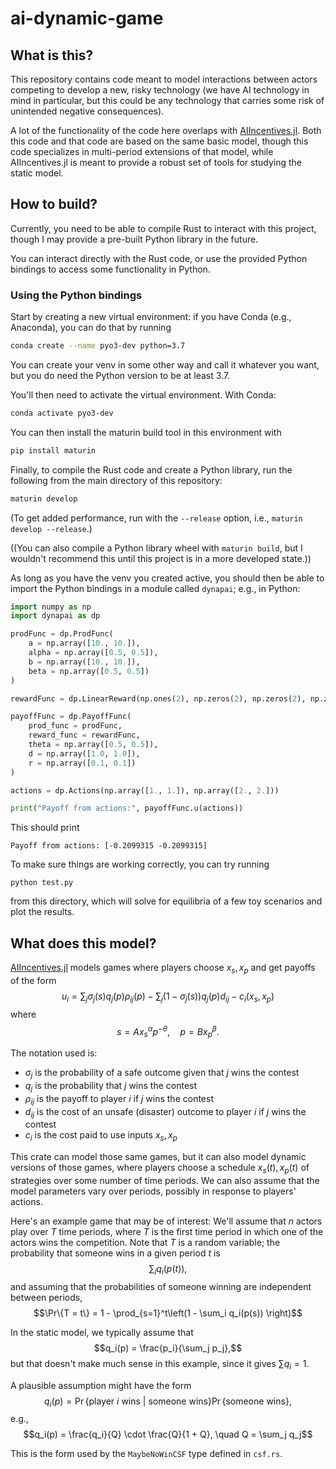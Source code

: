 # ai-dynamic-game

## What is this?

This repository contains code meant to model interactions between actors competing to develop a new, risky technology (we have AI technology in mind in particular, but this could be any technology that carries some risk of unintended negative consequences).

A lot of the functionality of the code here overlaps with [AIIncentives.jl](https://github.com/quevivasbien/AIIncentives.jl/). Both this code and that code are based on the same basic model, though this code specializes in multi-period extensions of that model, while AIIncentives.jl is meant to provide a robust set of tools for studying the static model.

## How to build?

Currently, you need to be able to compile Rust to interact with this project, though I may provide a pre-built Python library in the future.

You can interact directly with the Rust code, or use the provided Python bindings to access some functionality in Python.

### Using the Python bindings

Start by creating a new virtual environment: if you have Conda (e.g., Anaconda), you can do that by running
```bash
conda create --name pyo3-dev python=3.7
```
You can create your venv in some other way and call it whatever you want, but you do need the Python version to be at least 3.7.

You'll then need to activate the virtual environment. With Conda:
```bash
conda activate pyo3-dev
```

You can then install the maturin build tool in this environment with
```bash
pip install maturin
```

Finally, to compile the Rust code and create a Python library, run the following from the main directory of this repository:
```bash
maturin develop
```

(To get added performance, run with the `--release` option, i.e., `maturin develop --release`.)

((You can also compile a Python library wheel with `maturin build`, but I wouldn't recommend this until this project is in a more developed state.))

As long as you have the venv you created active, you should then be able to import the Python bindings in a module called `dynapai`; e.g., in Python:
```python
import numpy as np
import dynapai as dp

prodFunc = dp.ProdFunc(
    a = np.array([10., 10.]),
    alpha = np.array([0.5, 0.5]),
    b = np.array([10., 10.]),
    beta = np.array([0.5, 0.5])
)

rewardFunc = dp.LinearReward(np.ones(2), np.zeros(2), np.zeros(2), np.zeros(2))

payoffFunc = dp.PayoffFunc(
    prod_func = prodFunc,
    reward_func = rewardFunc,
    theta = np.array([0.5, 0.5]),
    d = np.array([1.0, 1.0]),
    r = np.array([0.1, 0.1])
)

actions = dp.Actions(np.array([1., 1.]), np.array([2., 2.]))

print("Payoff from actions:", payoffFunc.u(actions))
```

This should print
```
Payoff from actions: [-0.2099315 -0.2099315]
```

To make sure things are working correctly, you can try running
```
python test.py
```
from this directory, which will solve for equilibria of a few toy scenarios and plot the results.


## What does this model?

[AIIncentives.jl](https://github.com/quevivasbien/AIIncentives.jl/) models games where players choose $x_s, x_p$ and get payoffs of the form
$$u_i = \sum_j \sigma_j(s) q_j(p) \rho_{ij}(p) - \sum_j (1 - \sigma_j(s)) q_j(p) d_{ij} - c_i(x_s, x_p)$$
where
$$s = Ax_s^\alpha p^{-\theta}, \quad p = Bx_p^\beta.$$

The notation used is:

- $\sigma_j$ is the probability of a safe outcome given that $j$ wins the contest
- $q_j$ is the probability that $j$ wins the contest
- $\rho_{ij}$ is the payoff to player $i$ if $j$ wins the contest
- $d_{ij}$ is the cost of an unsafe (disaster) outcome to player $i$ if $j$ wins the contest
- $c_i$ is the cost paid to use inputs $x_s, x_p$

This crate can model those same games, but it can also model dynamic versions of those games, where players choose a schedule $x_s(t), x_p(t)$ of strategies over some number of time periods. We can also assume that the model parameters vary over periods, possibly in response to players' actions.

Here's an example game that may be of interest: We'll assume that $n$ actors play over $T$ time periods, where $T$ is the first time period in which one of the actors wins the competition. Note that $T$ is a random variable; the probability that someone wins in a given period $t$ is
$$\sum_i q_i(p(t)),$$
and assuming that the probabilities of someone winning are independent between periods,
$$\Pr\{T = t\} = 1 - \prod_{s=1}^t\left(1 - \sum_i q_i(p(s)) \right)$$

In the static model, we typically assume that
$$q_i(p) = \frac{p_i}{\sum_j p_j},$$
but that doesn't make much sense in this example, since it gives $\sum q_i = 1$.

A plausible assumption might have the form
$$q_i(p) = \Pr\{\text{player }i\text{ wins | someone wins}\} \Pr\{\text{someone wins}\},$$
e.g.,
$$q_i(p) = \frac{q_i}{Q} \cdot \frac{Q}{1 + Q}, \quad Q = \sum_j q_j$$

This is the form used by the `MaybeNoWinCSF` type defined in `csf.rs`.